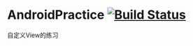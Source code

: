 # AndroidPractice  [![Build Status](https://travis-ci.org/jaysdev/AndroidPractice.svg?branch=master)](https://travis-ci.org/jaysdev/AndroidPractice)
自定义View的练习
